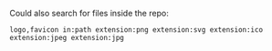 Could also search for files inside the repo:

```
logo,favicon in:path extension:png extension:svg extension:ico extension:jpeg extension:jpg
```
